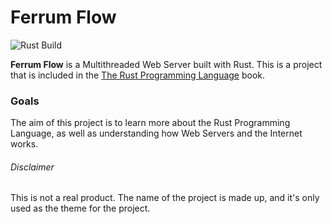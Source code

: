 # Ferrum Flow

![Rust Build](https://github.com/santtuniskanen/ferrum-flow/actions/workflows/rust_build/badge.svg)

**Ferrum Flow** is a Multithreaded Web Server built with Rust. This is a project that is included in the [The Rust Programming Language](https://doc.rust-lang.org/book/ch20-00-final-project-a-web-server.html) book.

### Goals
The aim of this project is to learn more about the Rust Programming Language, as well as understanding how Web Servers and the Internet works.

###### Disclaimer
This is not a real product. The name of the project is made up, and it's only used as the theme for the project. 